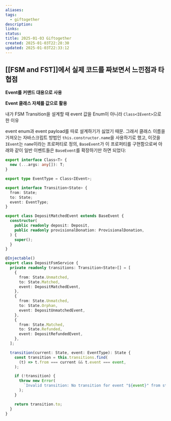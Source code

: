 ```yaml
---
aliases: 
tags:
  - giftogether
description: 
links: 
status: 
title: 2025-01-03 Giftogether
created: 2025-01-03T22:28:30
updated: 2025-01-03T22:33:12
---
```


## [[FSM and FST]]에서 실제 코드를 짜보면서 느낀점과 타협점

**Event를 커맨드 대용으로 사용**

**Event 클래스 자체를 값으로 활용**

내가 FSM Transition을 설계할 때 event 값을 Enum이 아니라 `Class<IEvent>`으로 한 이유

event enum과 event payload를 따로 설계하기가 싫었기 때문. 그래서 클래스 이름을 가져오는 자바스크립트 방법인 `this.constructor.name`을 사용하기로 했고, 이것을 `IEvent`는 `name`이라는 프로퍼티로 정의, `BaseEvent`가 이 프로퍼티를 구현함으로써 아래와 같이 일반 이벤트들은 `BaseEvent`를 확장하기만 하면 되었다:

```typescript
export interface Class<T> {
  new (...args: any[]): T;
}

export type EventType = Class<IEvent>;

export interface Transition<State> {
  from: State;
  to: State;
  event: EventType;
}

export class DepositMatchedEvent extends BaseEvent {
  constructor(
    public readonly deposit: Deposit,
    public readonly provisionalDonation: ProvisionalDonation,
  ) {
    super();
  }
}

@Injectable()
export class DepositFsmService {
  private readonly transitions: Transition<State>[] = [
    {
      from: State.Unmatched,
      to: State.Matched,
      event: DepositMatchedEvent,
    },
    {
      from: State.Unmatched,
      to: State.Orphan,
      event: DepositUnmatchedEvent,
    },
    {
      from: State.Matched,
      to: State.Refunded,
      event: DepositRefundedEvent,
    },
  ];

  transition(current: State, event: EventType): State {
    const transition = this.transitions.find(
      (t) => t.from === current && t.event === event,
    );

    if (!transition) {
      throw new Error(
        `Invalid transition: No transition for event "${event}" from state "${current}"`,
      );
    }

    return transition.to;
  }
}

```
